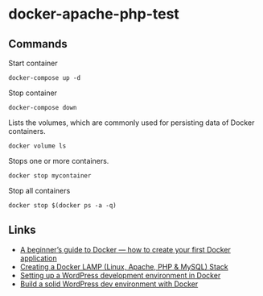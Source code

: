 # docker-apache-php-test

## Commands

Start container 
```
docker-compose up -d
```

Stop container 
```
docker-compose down
```

Lists the volumes, which are commonly used for persisting data of Docker containers.
```
docker volume ls
```

Stops one or more containers. 
```
docker stop mycontainer
```

Stop all containers
```
docker stop $(docker ps -a -q)
```

## Links

- [A beginner’s guide to Docker — how to create your first Docker application](https://medium.com/free-code-camp/a-beginners-guide-to-docker-how-to-create-your-first-docker-application-cc03de9b639f)
- [Creating a Docker LAMP (Linux, Apache, PHP & MySQL) Stack](https://quileswest.medium.com/creating-a-docker-lamp-linux-apache-php-mysql-stack-111ad3fb9d56)
- [Setting up a WordPress development environment in Docker](https://developer.yoast.com/blog/set-up-wordpress-development-environment-in-docker/)
- [Build a solid WordPress dev environment with Docker](https://aschmelyun.com/blog/build-a-solid-wordpress-dev-environment-with-docker/)
